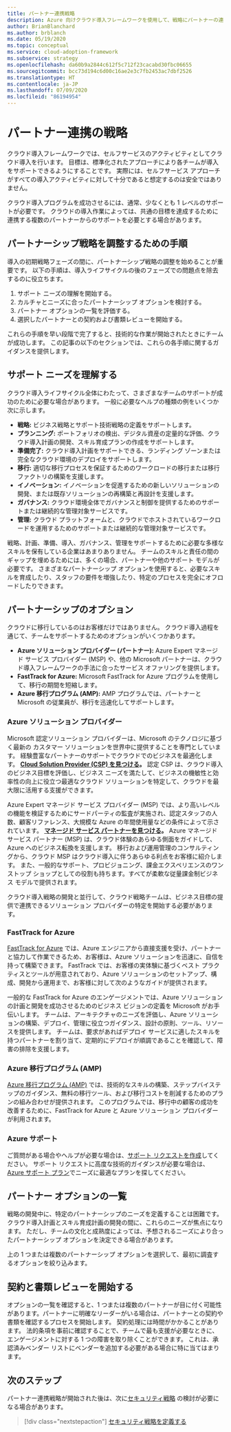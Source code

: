 ```yaml
---
title: パートナー連携戦略
description: Azure 向けクラウド導入フレームワークを使用して、戦略にパートナーの連携を含めます
author: BrianBlanchard
ms.author: brblanch
ms.date: 05/19/2020
ms.topic: conceptual
ms.service: cloud-adoption-framework
ms.subservice: strategy
ms.openlocfilehash: da60b9a2844c612f5c712f23cacabd30fbc06655
ms.sourcegitcommit: bcc73d194c6d00c16ae2e3c7fb2453ac7dbf2526
ms.translationtype: HT
ms.contentlocale: ja-JP
ms.lasthandoff: 07/09/2020
ms.locfileid: "86194954"
---
```

<!-- cSpell:ignore MSPs -->

# <a name="strategy-for-partner-alignment"></a>パートナー連携の戦略

クラウド導入フレームワークでは、セルフサービスのアクティビティとしてクラウド導入を行います。 目標は、標準化されたアプローチにより各チームが導入をサポートできるようにすることです。 実際には、セルフサービス アプローチがすべての導入アクティビティに対して十分であると想定するのは安全ではありません。

クラウド導入プログラムを成功させるには、通常、少なくとも 1 レベルのサポートが必要です。 クラウドの導入作業によっては、共通の目標を達成するために連携する複数のパートナーからのサポートを必要とする場合があります。

## <a name="steps-to-align-the-partnership-strategy"></a>パートナーシップ戦略を調整するための手順

導入の初期戦略フェーズの間に、パートナーシップ戦略の調整を始めることが重要です。 以下の手順は、導入ライフサイクルの後のフェーズでの問題点を除去するのに役立ちます。

1. サポート ニーズの理解を開始する。
1. カルチャとニーズに合ったパートナーシップ オプションを検討する。
1. パートナー オプションの一覧を評価する。
1. 選択したパートナーとの契約および書類レビューを開始する。

これらの手順を早い段階で完了すると、技術的な作業が開始されたときにチームが成功します。 この記事の以下のセクションでは、これらの各手順に関するガイダンスを提供します。

## <a name="understanding-support-needs"></a>サポート ニーズを理解する

クラウド導入ライフサイクル全体にわたって、さまざまなチームのサポートが成功のために必要な場合があります。 一般に必要なヘルプの種類の例をいくつか次に示します。

- **戦略:** ビジネス戦略とサポート技術戦略の定義をサポートします。
- **プランニング:** ポートフォリオの検出、デジタル資産の定量的な評価、クラウド導入計画の開発、スキル育成プランの作成をサポートします。
- **準備完了:** クラウド導入計画をサポートできる、ランディング ゾーンまたは完全なクラウド環境のデプロイをサポートします。
- **移行:** 適切な移行プロセスを保証するためのワークロードの移行または移行ファクトリの構築を支援します。
- **イノベーション:** イノベーションを促進するための新しいソリューションの開発、または既存ソリューションの再構築と再設計を支援します。
- **ガバナンス:** クラウド環境全体でガバナンスと制御を提供するためのサポートまたは継続的な管理対象サービスです。
- **管理:** クラウド プラットフォームと、クラウドでホストされているワークロードを運用するためのサポートまたは継続的な管理対象サービスです。

戦略、計画、準備、導入、ガバナンス、管理をサポートするために必要な多様なスキルを保有している企業はあまりありません。 チームのスキルと責任の間のギャップを埋めるためには、多くの場合、パートナーや他のサポート モデルが必要です。
さまざまなパートナーシップ オプションを使用すると、必要なスキルを育成したり、スタッフの要件を増強したり、特定のプロセスを完全にオフロードしたりできます。

## <a name="partnership-options"></a>パートナーシップのオプション

クラウドに移行しているのはお客様だけではありません。 クラウド導入過程を通じて、チームをサポートするためのオプションがいくつかあります。

- **Azure ソリューション プロバイダー (パートナー):** Azure Expert マネージド サービス プロバイダー (MSP) や、他の Microsoft パートナーは、クラウド導入フレームワークの手法に合ったサービス オファリングを提供します。
- **FastTrack for Azure:** Microsoft FastTrack for Azure プログラムを使用して、移行の期間を短縮します。
- **Azure 移行プログラム (AMP):** AMP プログラムでは、パートナーと Microsoft の従業員が、移行を迅速化してサポートします。

### <a name="azure-solution-providers"></a>Azure ソリューション プロバイダー

Microsoft 認定ソリューション プロバイダーは、Microsoft のテクノロジに基づく最新の カスタマー ソリューションを世界中に提供することを専門としています。 経験豊富なパートナーのサポートでクラウドでのビジネスを最適化します。
**[Cloud Solution Provider (CSP) を見つける](https://www.microsoft.com/solution-providers/home)。** 認定 CSP は、クラウド導入のビジネス目標を評価し、ビジネス ニーズを満たして、ビジネスの機敏性と効率性の向上に役立つ最適なクラウド ソリューションを特定して、クラウドを最大限に活用する支援ができます。

Azure Expert マネージド サービス プロバイダー (MSP) では、より高いレベルの機能を検証するためにサードパーティの監査が実施され、認定スタッフの人数、顧客リファレンス、大規模な Azure の年間使用量などの条件によって示されています。
**[マネージド サービス パートナーを見つける](https://www.microsoft.com/solution-providers/search?cacheid=16a3b49b-fef2-449d-bdf0-628008114cca)。** Azure マネージド サービス パートナー (MSP) は、クラウド体験のあらゆる側面をガイドして、Azure へのビジネス転換を支援します。 移行および運用管理のコンサルティングから、クラウド MSP はクラウド導入に伴うあらゆる利点をお客様に紹介します。 また、一般的なサポート、プロビジョニング、課金エクスペリエンスのワンストップ ショップとしての役割も持ちます。すべてが柔軟な従量課金制ビジネス モデルで提供されます。

クラウド導入戦略の開発と並行して、クラウド戦略チームは、ビジネス目標の提供で連携できるソリューション プロバイダーの特定を開始する必要があります。

### <a name="fasttrack-for-azure"></a>FastTrack for Azure

[FastTrack for Azure](https://azure.microsoft.com/programs/azure-fasttrack) では、Azure エンジニアから直接支援を受け、パートナーと協力して作業できるため、お客様は、Azure ソリューションを迅速に、自信を持って構築できます。 FastTrack では、お客様の実体験に基づくベスト プラクティスとツールが用意されており、Azure ソリューションのセットアップ、構成、開発から運用まで、お客様に対して次のようなガイドが提供されます。

一般的な FastTrack for Azure のエンゲージメントでは、Azure ソリューションの計画と開発を成功させるためのビジネス ビジョンの定義を Microsoft がお手伝いします。 チームは、アーキテクチャのニーズを評価し、Azure ソリューションの構築、デプロイ、管理に役立つガイダンス、設計の原則、ツール、リソースを提供します。 チームは、要求があればデプロイ サービスに適したスキルを持つパートナーを割り当て、定期的にデプロイが順調であることを確認して、障害の排除を支援します。

### <a name="azure-migration-program-amp"></a>Azure 移行プログラム (AMP)

[Azure 移行プログラム (AMP)](https://azure.microsoft.com/migration/migration-program) では、技術的なスキルの構築、ステップバイステップのガイダンス、無料の移行ツール、および移行コストを削減するためのプランの組み合わせが提供されます。
このプログラムでは、移行中の顧客の成功を改善するために、FastTrack for Azure と Azure ソリューション プロバイダーが利用されます。

### <a name="azure-support"></a>Azure サポート

ご質問がある場合やヘルプが必要な場合は、[サポート リクエストを作成](https://portal.azure.com/#blade/microsoft_azure_support/helpandsupportblade/newsupportrequest)してください。 サポート リクエストに高度な技術的ガイダンスが必要な場合は、[Azure サポート プラン](https://azure.microsoft.com/support/plans)でニーズに最適なプランを探してください。

## <a name="shortlist-of-partner-options"></a>パートナー オプションの一覧

戦略の開発中に、特定のパートナーシップのニーズを定義することは困難です。 クラウド導入計画とスキル育成計画の開発の間に、これらのニーズが焦点になります。
ただし、チームの文化と成熟度によっては、予想されるニーズにより合ったパートナーシップ オプションを決定できる場合があります。

上の 1 つまたは複数のパートナーシップ オプションを選択して、最初に調査するオプションを絞り込みます。

## <a name="begin-contract-and-paperwork-reviews"></a>契約と書類レビューを開始する

オプションの一覧を確認すると、1 つまたは複数のパートナーが目に付く可能性があります。パートナーに明確なリーダーがいる場合は、パートナーとの契約や書類を確認するプロセスを開始します。
契約処理には時間がかかることがあります。 法的条項を事前に確認することで、チームで最も支援が必要なときに、エンゲージメントに対する 1 つの障害を取り除くことができます。
これは、承認済みベンダー リストにベンダーを追加する必要がある場合に特に当てはまります。

## <a name="next-steps"></a>次のステップ

パートナー連携戦略が開始された後は、次に[セキュリティ戦略](./define-security-strategy.md) の検討が必要になる場合があります。

> [!div class="nextstepaction"]
> [セキュリティ戦略を定義する](./define-security-strategy.md)
